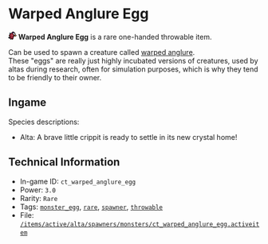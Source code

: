 # Warped Anglure Egg

<img src="https://raw.githubusercontent.com/Ceterai/Enternia/main/items/active/alta/spawners/monsters/ct_warped_anglure_egg.png" alt="Warped Anglure Egg icon" loading="lazy" height="16px" width="auto" /> **Warped Anglure Egg** is a rare one-handed throwable item.

Can be used to spawn a creature called [warped anglure](https://ceterai.github.io/MyEnternia/Wiki/warpedanglure).  
These "eggs" are really just highly incubated versions of creatures, used by altas during research, often for simulation purposes, which is why they tend to be friendly to their owner.

## Ingame

Species descriptions:

- Alta: A brave little crippit is ready to settle in its new crystal home!

## Technical Information

- In-game ID: `ct_warped_anglure_egg`
- Power: `3.0`
- Rarity: `Rare`
- Tags: [`monster_egg`](https://ceterai.github.io/MyEnternia/Wiki/Tags/MonsterEgg), [`rare`](https://ceterai.github.io/MyEnternia/Wiki/Tags/Rare), [`spawner`](https://ceterai.github.io/MyEnternia/Wiki/Tags/Spawner), [`throwable`](https://ceterai.github.io/MyEnternia/Wiki/Tags/Throwable)
- File: [`/items/active/alta/spawners/monsters/ct_warped_anglure_egg.activeitem`](https://github.com/Ceterai/Enternia/blob/main/items/active/alta/spawners/monsters/ct_warped_anglure_egg.activeitem)
